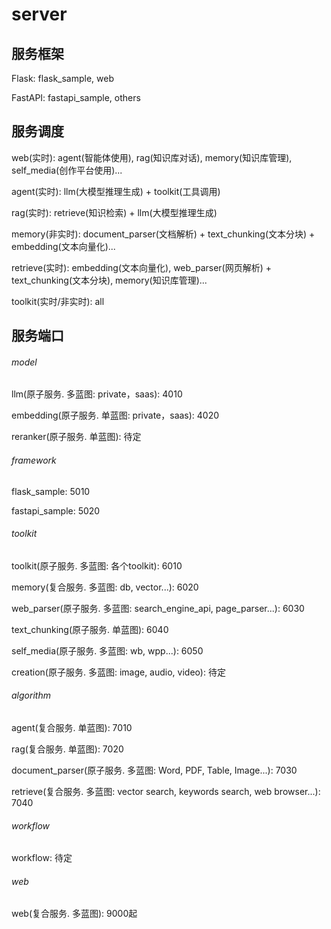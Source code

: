 # server

## 服务框架

Flask: flask_sample, web

FastAPI: fastapi_sample, others

## 服务调度

web(实时): agent(智能体使用), rag(知识库对话), memory(知识库管理), self_media(创作平台使用)...

agent(实时): llm(大模型推理生成) + toolkit(工具调用)

rag(实时): retrieve(知识检索) + llm(大模型推理生成)

memory(非实时): document_parser(文档解析) + text_chunking(文本分块) + embedding(文本向量化)...

retrieve(实时): embedding(文本向量化), web_parser(网页解析) + text_chunking(文本分块), memory(知识库管理)...

toolkit(实时/非实时): all

## 服务端口

###### model

llm(原子服务. 多蓝图: private，saas): 4010

embedding(原子服务. 单蓝图: private，saas): 4020

reranker(原子服务. 单蓝图): 待定

###### framework

flask_sample: 5010

fastapi_sample: 5020

###### toolkit

toolkit(原子服务. 多蓝图: 各个toolkit): 6010

memory(复合服务. 多蓝图: db, vector...): 6020

web_parser(原子服务. 多蓝图: search_engine_api, page_parser...): 6030

text_chunking(原子服务. 单蓝图): 6040

self_media(原子服务. 多蓝图: wb, wpp...): 6050

creation(原子服务. 多蓝图: image, audio, video): 待定

###### algorithm

agent(复合服务. 单蓝图): 7010

rag(复合服务. 单蓝图): 7020

document_parser(原子服务. 多蓝图: Word, PDF, Table, Image...): 7030

retrieve(复合服务. 多蓝图: vector search, keywords search, web browser...): 7040

###### workflow

workflow: 待定

###### web

web(复合服务. 多蓝图): 9000起
